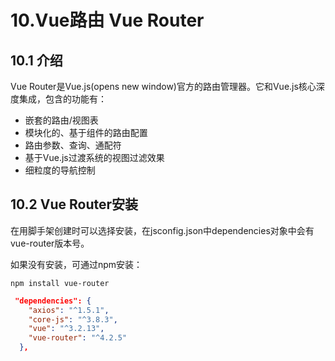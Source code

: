 # 10.Vue路由 Vue Router


## 10.1 介绍

Vue Router是Vue.js(opens new window)官方的路由管理器。它和Vue.js核心深度集成，包含的功能有：

- 嵌套的路由/视图表
- 模块化的、基于组件的路由配置
- 路由参数、查询、通配符
- 基于Vue.js过渡系统的视图过滤效果
- 细粒度的导航控制



## 10.2 Vue Router安装

在用脚手架创建时可以选择安装，在jsconfig.json中dependencies对象中会有vue-router版本号。

如果没有安装，可通过npm安装：

```shell
npm install vue-router
```


```json
 "dependencies": {
    "axios": "^1.5.1",
    "core-js": "^3.8.3",
    "vue": "^3.2.13",
    "vue-router": "^4.2.5"
  },
```

